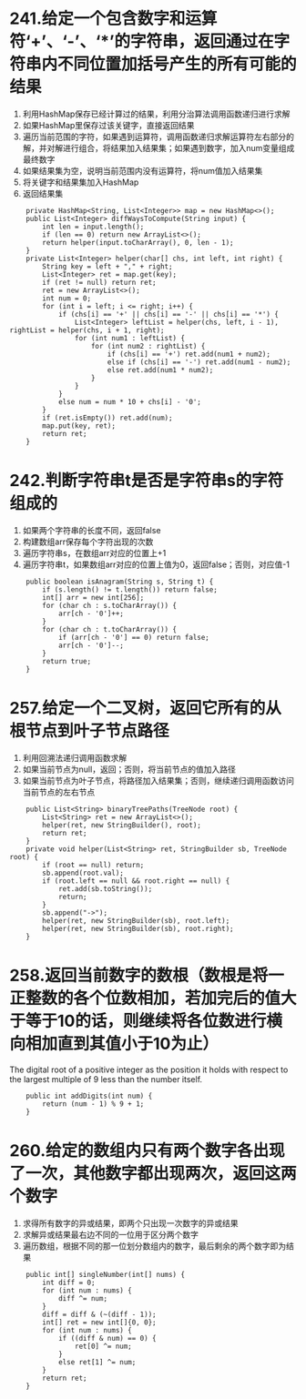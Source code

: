 # 241.给定一个包含数字和运算符‘+’、‘-’、‘*’的字符串，返回通过在字符串内不同位置加括号产生的所有可能的结果
1. 利用HashMap保存已经计算过的结果，利用分治算法调用函数递归进行求解
2. 如果HashMap里保存过该关键字，直接返回结果
3. 遍历当前范围的字符，如果遇到运算符，调用函数递归求解运算符左右部分的解，并对解进行组合，将结果加入结果集；如果遇到数字，加入num变量组成最终数字
4. 如果结果集为空，说明当前范围内没有运算符，将num值加入结果集
5. 将关键字和结果集加入HashMap
6. 返回结果集
```
    private HashMap<String, List<Integer>> map = new HashMap<>();
    public List<Integer> diffWaysToCompute(String input) {
        int len = input.length();
        if (len == 0) return new ArrayList<>();
        return helper(input.toCharArray(), 0, len - 1);
    }
    private List<Integer> helper(char[] chs, int left, int right) {
        String key = left + "," + right;
        List<Integer> ret = map.get(key);
        if (ret != null) return ret;
        ret = new ArrayList<>();
        int num = 0;
        for (int i = left; i <= right; i++) {
            if (chs[i] == '+' || chs[i] == '-' || chs[i] == '*') {
                List<Integer> leftList = helper(chs, left, i - 1), rightList = helper(chs, i + 1, right);
                for (int num1 : leftList) {
                    for (int num2 : rightList) {
                        if (chs[i] == '+') ret.add(num1 + num2);
                        else if (chs[i] == '-') ret.add(num1 - num2);
                        else ret.add(num1 * num2);
                    }
                }
            }
            else num = num * 10 + chs[i] - '0';
        }
        if (ret.isEmpty()) ret.add(num);
        map.put(key, ret);
        return ret;
    }
```

# 242.判断字符串t是否是字符串s的字符组成的
1. 如果两个字符串的长度不同，返回false
2. 构建数组arr保存每个字符出现的次数
3. 遍历字符串s，在数组arr对应的位置上+1
4. 遍历字符串t，如果数组arr对应的位置上值为0，返回false；否则，对应值-1
```
    public boolean isAnagram(String s, String t) {
        if (s.length() != t.length()) return false;
        int[] arr = new int[256];
        for (char ch : s.toCharArray()) {
            arr[ch - '0']++;
        }
        for (char ch : t.toCharArray()) {
            if (arr[ch - '0'] == 0) return false;
            arr[ch - '0']--;
        }
        return true;
    }
```

# 257.给定一个二叉树，返回它所有的从根节点到叶子节点路径
1. 利用回溯法递归调用函数求解
2. 如果当前节点为null，返回；否则，将当前节点的值加入路径
3. 如果当前节点为叶子节点，将路径加入结果集；否则，继续递归调用函数访问当前节点的左右节点
```
    public List<String> binaryTreePaths(TreeNode root) {
        List<String> ret = new ArrayList<>();
        helper(ret, new StringBuilder(), root);
        return ret;
    }
    private void helper(List<String> ret, StringBuilder sb, TreeNode root) {
        if (root == null) return;
        sb.append(root.val);
        if (root.left == null && root.right == null) {
            ret.add(sb.toString());
            return;
        }
        sb.append("->");
        helper(ret, new StringBuilder(sb), root.left);
        helper(ret, new StringBuilder(sb), root.right);
    }
```

# 258.返回当前数字的数根（数根是将一正整数的各个位数相加，若加完后的值大于等于10的话，则继续将各位数进行横向相加直到其值小于10为止）

The digital root of a positive integer as the position it holds with respect to the largest multiple of 9 less than the number itself. 

```
    public int addDigits(int num) {
        return (num - 1) % 9 + 1;
    }
```

# 260.给定的数组内只有两个数字各出现了一次，其他数字都出现两次，返回这两个数字
1. 求得所有数字的异或结果，即两个只出现一次数字的异或结果
2. 求解异或结果最右边不同的一位用于区分两个数字
3. 遍历数组，根据不同的那一位划分数组内的数字，最后剩余的两个数字即为结果
```
    public int[] singleNumber(int[] nums) {
        int diff = 0;
        for (int num : nums) {
            diff ^= num;
        }
        diff = diff & (~(diff - 1));
        int[] ret = new int[]{0, 0};
        for (int num : nums) {
            if ((diff & num) == 0) {
                ret[0] ^= num;
            }
            else ret[1] ^= num;
        }
        return ret;
    }
```
